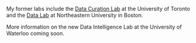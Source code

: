
My former labs include the [Data Curation Lab](https://www.cs.toronto.edu/~miller/) at the University of Toronto <br>
and the [Data Lab](https://db.khoury.northeastern.edu) at Northeastern University in Boston.

More information on the new  Data Intelligence Lab at the University of Waterloo coming soon.  

